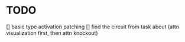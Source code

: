 # TODO

[] basic type activation patching
[] find the circuit from task about (attn visualization first, then attn knockout)